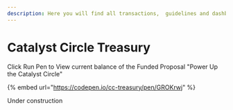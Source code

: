 ```yaml
---
description: Here you will find all transactions,  guidelines and dashboards.
---
```


# Catalyst Circle Treasury

Click Run Pen to View current balance of the Funded Proposal "Power Up the Catalyst Circle"

{% embed url="https://codepen.io/cc-treasury/pen/GROKrwj" %}

Under construction
